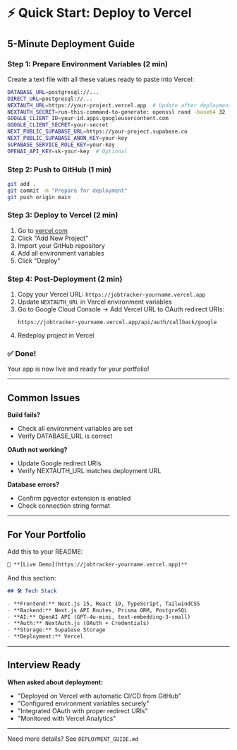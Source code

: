 # ⚡ Quick Start: Deploy to Vercel

## 5-Minute Deployment Guide

### Step 1: Prepare Environment Variables (2 min)

Create a text file with all these values ready to paste into Vercel:

```bash
DATABASE_URL=postgresql://...
DIRECT_URL=postgresql://...
NEXTAUTH_URL=https://your-project.vercel.app  # Update after deployment
NEXTAUTH_SECRET=run-this-command-to-generate: openssl rand -base64 32
GOOGLE_CLIENT_ID=your-id.apps.googleusercontent.com
GOOGLE_CLIENT_SECRET=your-secret
NEXT_PUBLIC_SUPABASE_URL=https://your-project.supabase.co
NEXT_PUBLIC_SUPABASE_ANON_KEY=your-key
SUPABASE_SERVICE_ROLE_KEY=your-key
OPENAI_API_KEY=sk-your-key  # Optional
```

### Step 2: Push to GitHub (1 min)

```bash
git add .
git commit -m "Prepare for deployment"
git push origin main
```

### Step 3: Deploy to Vercel (2 min)

1. Go to [vercel.com](https://vercel.com)
2. Click "Add New Project"
3. Import your GitHub repository
4. Add all environment variables
5. Click "Deploy"

### Step 4: Post-Deployment (2 min)

1. Copy your Vercel URL: `https://jobtracker-yourname.vercel.app`
2. Update `NEXTAUTH_URL` in Vercel environment variables
3. Go to Google Cloud Console → Add Vercel URL to OAuth redirect URIs:
   ```
   https://jobtracker-yourname.vercel.app/api/auth/callback/google
   ```
4. Redeploy project in Vercel

### ✅ Done!

Your app is now live and ready for your portfolio!

---

## Common Issues

**Build fails?**

- Check all environment variables are set
- Verify DATABASE_URL is correct

**OAuth not working?**

- Update Google redirect URIs
- Verify NEXTAUTH_URL matches deployment URL

**Database errors?**

- Confirm pgvector extension is enabled
- Check connection string format

---

## For Your Portfolio

Add this to your README:

```markdown
🚀 **[Live Demo](https://jobtracker-yourname.vercel.app)**
```

And this section:

```markdown
## 🛠️ Tech Stack

- **Frontend:** Next.js 15, React 19, TypeScript, TailwindCSS
- **Backend:** Next.js API Routes, Prisma ORM, PostgreSQL
- **AI:** OpenAI API (GPT-4o-mini, text-embedding-3-small)
- **Auth:** NextAuth.js (OAuth + Credentials)
- **Storage:** Supabase Storage
- **Deployment:** Vercel
```

---

## Interview Ready

**When asked about deployment:**

- "Deployed on Vercel with automatic CI/CD from GitHub"
- "Configured environment variables securely"
- "Integrated OAuth with proper redirect URIs"
- "Monitored with Vercel Analytics"

---

Need more details? See `DEPLOYMENT_GUIDE.md`

